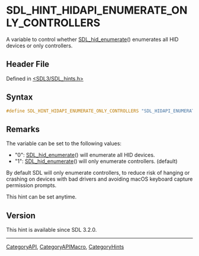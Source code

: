 # SDL_HINT_HIDAPI_ENUMERATE_ONLY_CONTROLLERS

A variable to control whether [SDL_hid_enumerate](SDL_hid_enumerate)() enumerates all HID devices or only controllers.

## Header File

Defined in [<SDL3/SDL_hints.h>](https://github.com/libsdl-org/SDL/blob/main/include/SDL3/SDL_hints.h)

## Syntax

```c
#define SDL_HINT_HIDAPI_ENUMERATE_ONLY_CONTROLLERS "SDL_HIDAPI_ENUMERATE_ONLY_CONTROLLERS"
```

## Remarks

The variable can be set to the following values:

- "0": [SDL_hid_enumerate](SDL_hid_enumerate)() will enumerate all HID
  devices.
- "1": [SDL_hid_enumerate](SDL_hid_enumerate)() will only enumerate
  controllers. (default)

By default SDL will only enumerate controllers, to reduce risk of hanging
or crashing on devices with bad drivers and avoiding macOS keyboard capture
permission prompts.

This hint can be set anytime.

## Version

This hint is available since SDL 3.2.0.





----
[CategoryAPI](CategoryAPI), [CategoryAPIMacro](CategoryAPIMacro), [CategoryHints](CategoryHints)

